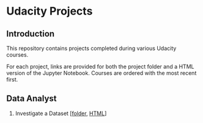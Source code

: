 # Udacity Projects

## Introduction
This repository contains projects completed during various Udacity courses.

For each project, links are provided for both the project folder and a HTML version of the Jupyter Notebook. Courses are ordered with the most recent first. 

## Data Analyst
1. Investigate a Dataset [[folder](<https://github.com/mattljones/udacity-projects/tree/main/1%20-%20Data%20Analyst/1%20-%20Investigate%20a%20Dataset>), [HTML](<https://htmlpreview.github.io/?https://github.com/mattljones/udacity-projects/blob/main/1%20-%20Data%20Analyst/1%20-%20Investigate%20a%20Dataset/project_investigate_a_dataset.html>)]